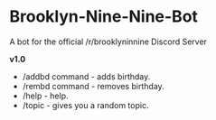 # Brooklyn-Nine-Nine-Bot
A bot for the official /r/brooklyninnine Discord Server

**v1.0**
- /addbd command - adds birthday.
- /rembd command - removes birthday.
- /help - help.
- /topic - gives you a random topic.
